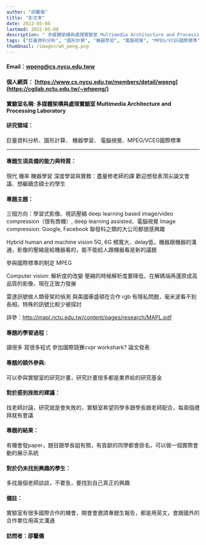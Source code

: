 ```yaml
---
author: "邵馨儀"
title: "彭文孝"
date: 2022-05-08
lastmod: 2022-05-08
description: " 多媒體架構與處理實驗室 Multimedia Architecture and Processing Laboratory"
tags: ["巨量資料分析", "圖形計算", "機器學習", "電腦視覺", "MPEG/VCEG國際標準"]
thumbnail: /images/wh_peng.png
---
```


#### Email：wpeng@cs.nycu.edu.tww

#### 個人網頁： [https://www.cs.nycu.edu.tw/members/detail/wpeng](https://cgilab.nctu.edu.tw/~whpeng/)

#### 實驗室名稱: 多媒體架構與處理實驗室 Multimedia Architecture and Processing Laboratory

#### 研究領域：

巨量資料分析、圖形計算、 機器學習、 電腦視覺、MPEG/VCEG國際標準


---

#### 專題生須具備的能力與特質：

現代 機率 機器學習 深度學習與實務：盡量修老師的課
歡迎想發表頂尖論文會議、想繼續念碩士的學生

#### 專題主題：

三個方向：學習式影像、視訊壓縮 deep learning based image/video compression（很有商機）, deep learning assisted、電腦視覺
Image compression: Google, Facebook 聯發科之類的大公司都很感興趣

Hybrid human and machine vision 5G, 6G 頻寬大、delay低，機器跟機器的溝通，影像的壓縮是給機器看的，能不能給人跟機器看是新的議題

參與國際標準的制定 MPEG

Computer vision: 解析度的改變 壓縮的時候解析度要降低，在解碼端再還原成高品質的影像，現在正致力發展

雷達訊號做人類骨架的偵測 與美國華盛頓在合作 rgb 有隱私問題，毫米波看不到長相，特殊的訊號比較少被探討

詳參：http://mapl.nctu.edu.tw/content/pages/research/MAPL.pdf

#### 專題的學習過程：

讀很多 寫很多程式 參加國際競賽cvpr workshark? 論文發表


#### 專題的額外參與:

可以參與實驗室的研究計畫，研究計畫很多都是業界給的研究基金

#### 對於感到挫敗的建議：

找老師討論，研究就是會失敗的，實驗室希望同學多跟學長跟老師配合，每兩個禮拜就有會議

#### 專題的結果：

有機會發paper，題目跟學長姐有關，有貢獻的同學都會掛名，可以做一個實際會動的展示系統


#### 對於仍未找到興趣的學生：

多找幾個老師談談，不要急，要找到自己真正的興趣

#### 備註：

實驗室有很多國際合作的機會，開會會邀請專題生報告，都是用英文，會跟國外的合作單位用英文溝通

#### 訪問者：邵馨儀
